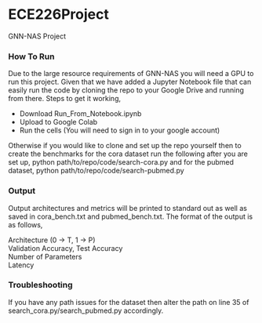 # ECE226Project
GNN-NAS Project

### How To Run
Due to the large resource requirements of GNN-NAS you will need a GPU to run this project. Given that we have added a Jupyter Notebook file that can easily run the code by cloning the repo to your Google Drive and running from there. Steps to get it working,
* Download Run_From_Notebook.ipynb
* Upload to Google Colab
* Run the cells (You will need to sign in to your google account)

Otherwise if you would like to clone and set up the repo yourself then to create the benchmarks for the cora dataset run the following after you are set up,
python path/to/repo/code/search-cora.py
and for the pubmed dataset,
python path/to/repo/code/search-pubmed.py

### Output
Output architectures and metrics will be printed to standard out as well as saved in cora_bench.txt and pubmed_bench.txt. The format of the output is as follows,

Architecture  (0 -> T, 1 -> P)\
Validation Accuracy, Test Accuracy\
Number of Parameters\
Latency


### Troubleshooting
If you have any path issues for the dataset then alter the path on line 35 of search_cora.py/search_pubmed.py accordingly. 
